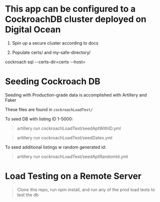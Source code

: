 # This app can be configured to a CockroachDB cluster deployed on Digital Ocean

1) Spin up a secure cluster according to docs

2) Populate certs/ and my-safe-directory/ 

cockroach sql --certs-dir=certs --host=<any-node-ip>

# Seeding Cockroach DB

Seeding with Production-grade data is accomplished with Artillery and Faker

These files are found in `cockroachLoadTest/`

To seed DB with listing ID 1-5000:

> artillery run cockroachLoadTest/seedAptWithID.yml

> artillery run cockroachLoadTest/seedDates.yml

To seed additional listings w random generated id:

> artillery run cockroachLoadTest/seedAptRandomId.yml

# Load Testing on a Remote Server

> Clone this repo, run npm install, and run any of the prod load tests to test the db